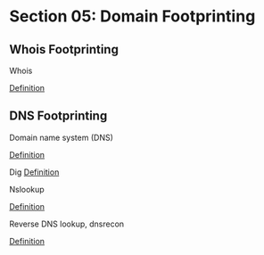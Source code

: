 # Section 05: Domain Footprinting

## Whois Footprinting
Whois

[Definition](../../definitions/definitions_W.md#whois)

## DNS Footprinting
Domain name system (DNS)

[Definition](../../definitions/definitions_D.md#domain-name-system)

Dig
[Definition](../../definitions/definitions_D.md#dig)

Nslookup

[Definition](../../definitions/definitions_N.md#nslookup)

Reverse DNS lookup, dnsrecon

[Definition](../../definitions/definitions_D.md#dnsrecon)
